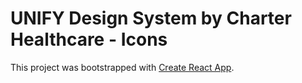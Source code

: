 # UNIFY Design System by Charter Healthcare - Icons

This project was bootstrapped with [Create React App](https://github.com/facebook/create-react-app).
